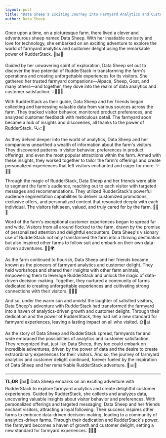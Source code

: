 ```yaml
---
layout: post
title: "Data Sheep's Exciting Journey into Farmyard Analytics and Customer Delight with RudderStack"
author: Data Sheep
--- 
```


Once upon a time, on a picturesque farm, there lived a clever and adventurous sheep named Data Sheep. With her insatiable curiosity and love for technology, she embarked on an exciting adventure to explore the world of farmyard analytics and customer delight using the remarkable power of RudderStack. 🚀📊🐑

Guided by her unwavering spirit of exploration, Data Sheep set out to discover the true potential of RudderStack in transforming the farm's operations and creating unforgettable experiences for its visitors. She gathered her trusted farmyard companions—Alpaca, Sheep, Goat, and many others—and together, they dove into the realm of data analytics and customer satisfaction. 💡🤝🐑🌾

With RudderStack as their guide, Data Sheep and her friends began collecting and harnessing valuable data from various sources across the farm. They tracked visitor behavior, monitored product preferences, and analyzed customer feedback with meticulous detail. The farmyard soon became a hub of insights and discoveries, all thanks to the power of RudderStack. 🔍📈🌟

As they delved deeper into the world of analytics, Data Sheep and her companions unearthed a wealth of information about the farm's visitors. They discovered patterns in visitor behavior, preferences in product offerings, and even the most popular attractions within the farm. Armed with these insights, they worked together to tailor the farm's offerings and create personalized experiences that left visitors enchanted and eager for more. ✨🌾🎯

Through the magic of RudderStack, Data Sheep and her friends were able to segment the farm's audience, reaching out to each visitor with targeted messages and recommendations. They utilized RudderStack's powerful audience segmentation capabilities to deliver customized promotions, exclusive offers, and personalized content that resonated deeply with each individual. The visitors felt seen, valued, and truly cared for by the farm. 🎯💌🌟

Word of the farm's exceptional customer experiences began to spread far and wide. Visitors from all around flocked to the farm, drawn by the promise of personalized attention and delightful encounters. Data Sheep's visionary use of RudderStack not only transformed the farm into a thriving destination but also inspired other farms to follow suit and embark on their own data-driven adventures. 🌾🌟🌍

As the farm continued to flourish, Data Sheep and her friends became known as the pioneers of farmyard analytics and customer delight. They held workshops and shared their insights with other farm animals, empowering them to leverage RudderStack and unlock the magic of data-driven decision-making. Together, they nurtured a community of farms dedicated to creating unforgettable experiences and cultivating strong connections with their visitors. 🤝🚀🌾

And so, under the warm sun and amidst the laughter of satisfied visitors, Data Sheep's adventure with RudderStack had transformed the farmyard into a haven of analytics-driven growth and customer delight. Through their dedication and the power of RudderStack, they had set a new standard for farmyard experiences, leaving a lasting impact on all who visited. 🌞🐑📊

As the story of Data Sheep and RudderStack spread, farmyards far and wide embraced the possibilities of analytics and customer satisfaction. They recognized that, just like Data Sheep, they too could embark on incredible adventures, driven by the power of data and the desire to create extraordinary experiences for their visitors. And so, the journey of farmyard analytics and customer delight continued, forever fueled by the inspiration of Data Sheep and her remarkable RudderStack adventure. 🚀📊🌾

---
**TL;DR**
🚀📊🐑 Data Sheep embarks on an exciting adventure with RudderStack to explore farmyard analytics and create delightful customer experiences. Guided by RudderStack, she collects and analyzes data, uncovering valuable insights about visitor behavior and preferences. With personalized offerings and targeted messaging, Data Sheep and her friends enchant visitors, attracting a loyal following. Their success inspires other farms to embrace data-driven decision-making, leading to a community of analytics-driven farms. Through their dedication and RudderStack's power, the farmyard becomes a haven of growth and customer delight, setting a new standard for farmyard experiences. 🌟🌾🤝